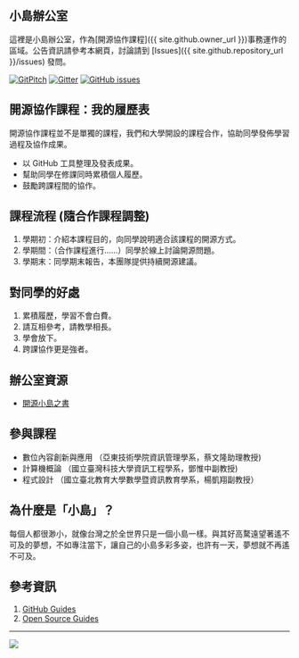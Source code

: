 ## 小島辦公室
這裡是小島辦公室，作為[開源協作課程]({{ site.github.owner_url }})事務運作的區域。公告資訊請參考本網頁，討論請到 [Issues]({{ site.github.repository_url }}/issues) 發問。

[![GitPitch](https://gitpitch.com/assets/badge.svg)](https://gitpitch.com/mini-island/mini-island.github.io/master?grs=github&t=white)
[![Gitter](https://img.shields.io/gitter/room/mini-island/Lobby.svg)](https://gitter.im/mini-island/Lobby)
[![GitHub issues](https://img.shields.io/github/issues/mini-island/mini-island.github.io.svg)](https://github.com/mini-island/mini-island.github.io/issues)

## 開源協作課程：我的履歷表
開源協作課程並不是單獨的課程，我們和大學開設的課程合作，協助同學發佈學習過程及協作成果。
* 以 GitHub 工具整理及發表成果。
* 幫助同學在修課同時累積個人履歷。
* 鼓勵跨課程間的協作。

## 課程流程 (隨合作課程調整)
1. 學期初：介紹本課程目的，向同學說明適合該課程的開源方式。
2. 學期間：（合作課程進行......）同學於線上討論開源問題。
3. 學期末：同學期末報告，本團隊提供持續開源建議。

## 對同學的好處
1. 累積履歷，學習不會白費。
2. 請互相參考，請教學相長。
3. 學會放下。
4. 跨課協作更是強者。

## 辦公室資源
* [開源小島之書](http://twoss.gitbooks.io/open-island)

## 參與課程
* 數位內容創新與應用 （亞東技術學院資訊管理學系，蔡文隆助理教授)
* 計算機概論 （國立臺灣科技大學資訊工程學系，鄧惟中副教授)
* 程式設計 （國立臺北教育大學數學暨資訊教育學系，楊凱翔副教授）

## 為什麼是「小島」？
每個人都很渺小，就像台灣之於全世界只是一個小島一樣。與其好高騖遠望著遙不可及的夢想，不如專注當下，讓自己的小島多彩多姿，也許有一天，夢想就不再遙不可及。

## 參考資訊
1. [GitHub Guides](https://guides.github.com/)
2. [Open Source Guides](https://opensource.guide/)

---
![](https://goo.gl/WXDPFq)
